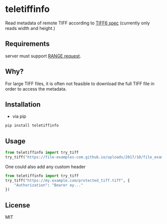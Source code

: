# teletiffinfo

Read metadata of remote TIFF according to [TIFF6 spec](https://www.adobe.io/open/standards/TIFF.html) (currently only reads width and height.)

## Requirements

server must support [RANGE request](https://developer.mozilla.org/en-US/docs/Web/HTTP/Headers/Range).

## Why?

For large TIFF files, it is often not feasible to download the full TIFF file in order to access the metadata. 

## Installation

- via pip
```sh
pip install teletiffinfo
```

## Usage

```python
from teletiffinfo import try_tiff
try_tiff("https://file-examples-com.github.io/uploads/2017/10/file_example_TIFF_10MB.tiff") # returns (1950, 1301)
```

One could also add any custom header
```python
from teletiffinfo import try_tiff
try_tiff("https://my.example.com/protected_tiff.tiff", {
    "Authorization": "Bearer ey..."
})
```

## License

MIT
